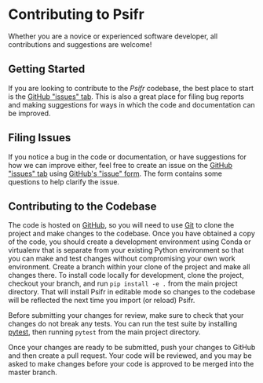 # Contributing to Psifr

Whether you are a novice or experienced software developer, 
all contributions and suggestions are welcome!

## Getting Started

If you are looking to contribute to the *Psifr* codebase, the 
best place to start is the [GitHub "issues" tab](https://github.com/mortonne/psifr/issues). 
This is also a great place for filing bug reports and making suggestions for 
ways in which the code and documentation can be improved.

## Filing Issues

If you notice a bug in the code or documentation, or have suggestions for 
how we can improve either, feel free to create an issue on the 
[GitHub "issues" tab](https://github.com/mortonne/psifr/issues) using 
[GitHub's "issue" form](https://github.com/mortonne/psifr/issues/new). 
The form contains some questions to help clarify the issue.

## Contributing to the Codebase

The code is hosted on [GitHub](https://www.github.com/mortonne/psifr), so 
you will need to use [Git](https://git-scm.com/) to clone the project and 
make changes to the codebase. Once you have obtained a copy of the code, 
you should create a development environment using Conda or virtualenv 
that is separate from your existing Python environment so that you can make 
and test changes without compromising your own work environment. Create a
branch within your clone of the project and make all changes there. To
install code locally for development, clone the project, checkout your
branch, and run `pip install -e .` from the main project directory. That
will install Psifr in editable mode so changes to the codebase will be
reflected the next time you import (or reload) Psifr.

Before submitting your changes for review, make sure to check that your 
changes do not break any tests. You can run the test suite by installing
[pytest](https://docs.pytest.org/en/stable/), then running `pytest` from
the main project directory.

Once your changes are ready to be submitted, push your changes 
to GitHub and then create a pull request. Your code will be reviewed, and
you may be asked to make changes before your code is approved to be
merged into the master branch. 
